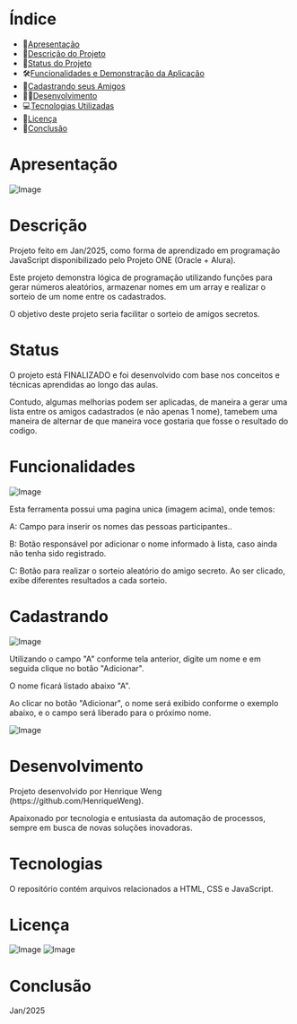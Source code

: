 # Índice 

* 📜[Apresentação](#Apresentação)
* 📝[Descrição do Projeto](#descrição)
* 🔄[Status do Projeto](#status)
* 🛠[Funcionalidades e Demonstração da Aplicação](#funcionalidades)
* 👥[Cadastrando seus Amigos](#cadastrando)
* 👨‍💻[Desenvolvimento](#desenvolvimento)
* 💻[Tecnologias Utilizadas](#tecnologias)
* 📄[Licença](#licença)
* 🎯[Conclusão](#conclusão)


# Apresentação
![Image](https://github.com/user-attachments/assets/f7dd6bc6-36af-4466-8c88-883ebe4adde4)

# Descrição
<p>Projeto feito em Jan/2025, como forma de aprendizado em programação JavaScript disponibilizado pelo Projeto ONE (Oracle + Alura).</p>
<p>Este projeto demonstra lógica de programação utilizando funções para gerar números aleatórios, armazenar nomes em um array e realizar o sorteio de um nome entre os cadastrados.</p>
<p></p>
<p>O objetivo deste projeto seria facilitar o sorteio de amigos secretos.</p>

# Status
<p>O projeto está FINALIZADO e foi desenvolvido com base nos conceitos e técnicas aprendidas ao longo das aulas.</p>
<p>Contudo, algumas melhorias podem ser aplicadas, de maneira a gerar uma lista entre os amigos cadastrados (e não apenas 1 nome), tamebem uma maneira de alternar de que maneira voce gostaria que fosse o resultado do codigo.</p>

# Funcionalidades
![Image](https://github.com/user-attachments/assets/2d7690fc-fbfa-4cc5-87ae-57a5cc452171)
<p></p>
<p>Esta ferramenta possui uma pagina unica (imagem acima), onde temos:</p>
<p>A: Campo para inserir os nomes das pessoas participantes..</p>
<p>B: Botão responsável por adicionar o nome informado à lista, caso ainda não tenha sido registrado.</p>
<p>C: Botão para realizar o sorteio aleatório do amigo secreto. Ao ser clicado, exibe diferentes resultados a cada sorteio.</p>
<p></p>

# Cadastrando
![Image](https://github.com/user-attachments/assets/7281ea0f-6b0d-4e51-b778-ae11a92d8370)
<p></p>
<p>Utilizando o campo "A" conforme tela anterior, digite um nome e em seguida clique no botão "Adicionar".</p>
<p>O nome ficará listado abaixo "A".</p>
<p></p>
<p>Ao clicar no botão "Adicionar", o nome será exibido conforme o exemplo abaixo, e o campo será liberado para o próximo nome.</p>

![Image](https://github.com/user-attachments/assets/19b0105d-dbe0-4560-8779-9e717f953f6a)

# Desenvolvimento
<p>Projeto desenvolvido por Henrique Weng (https://github.com/HenriqueWeng).</p>
<p>Apaixonado por tecnologia e entusiasta da automação de processos, sempre em busca de novas soluções inovadoras.</p>

# Tecnologias
<p>O repositório contém arquivos relacionados a HTML, CSS e JavaScript.</p>

# Licença
![Image](https://github.com/user-attachments/assets/bc8f6217-fedd-48b9-9524-a89e17329ad3)
![Image](https://github.com/user-attachments/assets/c9ac9a3f-2c47-4821-b470-39e41cd52b5d)

# Conclusão
<p>Jan/2025</p> 
